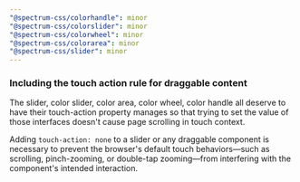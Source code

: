 ```yaml
---
"@spectrum-css/colorhandle": minor
"@spectrum-css/colorslider": minor
"@spectrum-css/colorwheel": minor
"@spectrum-css/colorarea": minor
"@spectrum-css/slider": minor
---
```


### Including the touch action rule for draggable content

The slider, color slider, color area, color wheel, color handle all deserve to have their touch-action property manages so that trying to set the value of those interfaces doesn't cause page scrolling in touch context.

Adding `touch-action: none` to a slider or any draggable component is necessary to prevent the browser's default touch behaviors—such as scrolling, pinch-zooming, or double-tap zooming—from interfering with the component's intended interaction.
